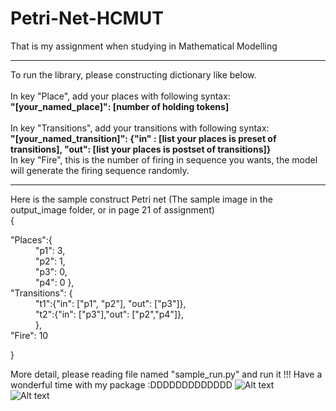# Petri-Net-HCMUT
That is my assignment when studying in Mathematical Modelling

*******************************************************************************************************************************************************************************************************
To run the library, please constructing dictionary like below.												<br>					      
In key "Place", add your places with following syntax:<br> <b>"[your_named_place]": [number of holding tokens]</b> <br>												      
In key "Transitions", add your transitions with following syntax: <br> <b>"[your_named_transition]": {"in" : [list your places is preset of transitions], "out": [list your places is postset of transitions]} </b><br>
In key "Fire", this is the number of firing in sequence you wants, the model will generate the firing sequence randomly.									      <br>
*******************************************************************************************************************************************************************************************************
Here is the sample construct Petri net (The sample image in the output_image folder, or in page 21 of assignment)
<br>{<br>
<dl>
  <dt>"Places":{	
			<dd>"p1": 3, 
			<dd>"p2": 1, 
			<dd>"p3": 0, 
			<dd>"p4": 0  
		},<br>
	<dt>"Transitions": { <br>
			<dd>"t1":{"in": ["p1", "p2"], "out": ["p3"]}, <br>
			<dd>"t2":{"in": ["p3"],"out": ["p2","p4"]},  <br>
			}, <br>
	<dt>"Fire": 10
 </dl>
} <br>

More detail, please reading file named "sample_run.py" and run it !!!
Have a wonderful time with my package :DDDDDDDDDDDDD
![Alt text](https://github.com/ledong0110/Petri-Net-HCMUT/blob/main/output_image/sample_petri_net.png?raw=true "Output")	
![Alt text](https://github.com/ledong0110/Petri-Net-HCMUT/blob/main/output_image/sample_output.png?raw=true "Output")
